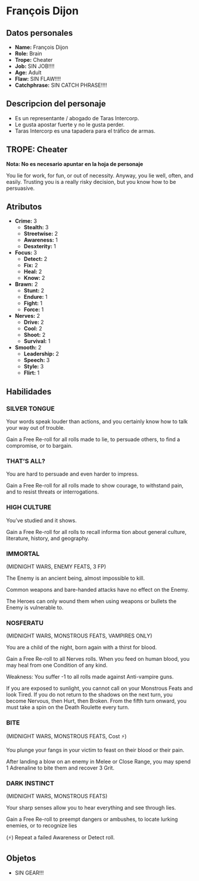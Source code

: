 
# François Dijon

## Datos personales

* **Name:** François Dijon
* **Role:** Brain
* **Trope:** Cheater
* **Job:** SIN JOB!!!!
* **Age:** Adult
* **Flaw:** SIN FLAW!!!!
* **Catchphrase:** SIN CATCH PHRASE!!!!

## Descripcion del personaje

- Es un representante / abogado de Taras Intercorp.  
- Le gusta apostar fuerte y no le gusta perder.  
- Taras Intercorp es una tapadera para el tráfico de armas.  


## TROPE: Cheater

**Nota: No es necesario apuntar en la hoja de personaje**

You lie for work, for fun, or out of necessity. Anyway, you lie well, often, and easily. Trusting you is a really risky decision, but you know how to be persuasive.

## Atributos

* **Crime:** 3
    * **Stealth:** 3
    * **Streetwise:** 2
    * **Awareness:** 1
    * **Desxterity:** 1
* **Focus:** 3
    * **Detect:** 2
    * **Fix:** 2
    * **Heal:** 2
    * **Know:** 2
* **Brawn:** 2
    * **Stunt:** 2
    * **Endure:** 1
    * **Fight:** 1
    * **Force:** 1
* **Nerves:** 2
    * **Drive:** 2
    * **Cool:** 2
    * **Shoot:** 2
    * **Survival:** 1
* **Smooth:** 2
    * **Leadership:** 2
    * **Speech:** 3
    * **Style:** 3
    * **Flirt:** 1


## Habilidades

### SILVER TONGUE

Your words speak louder than actions, and you certainly know how to talk your way out of trouble.

Gain a Free Re-roll for all rolls made to lie, to persuade others, to find a compromise, or to bargain.


### THAT’S ALL?

You are hard to persuade and even harder to impress.

Gain a Free Re-roll for all rolls made to show courage, to withstand pain, and to resist threats or interrogations.


### HIGH CULTURE

You’ve studied and it shows.

Gain a Free Re-roll for all rolls to recall informa tion about general culture, literature, history, and geography.


### IMMORTAL

(MIDNIGHT WARS, ENEMY FEATS, 3 FP)

The Enemy is an ancient being, almost impossible to kill.

Common weapons and bare-handed attacks have no effect on the Enemy.

The Heroes can only wound them when using weapons or bullets the Enemy is vulnerable to.


### NOSFERATU

(MIDNIGHT WARS, MONSTROUS FEATS, VAMPIRES ONLY)

You are a child of the night, born again with a thirst for blood.

Gain a Free Re-roll to all Nerves rolls. When you feed on human blood, you may heal from one Condition of any kind.

Weakness: You suffer -1 to all rolls made against Anti-vampire guns.

If you are exposed to sunlight, you cannot call on your Monstrous Feats and look Tired. If you do not return to the shadows on the next turn, you become Nervous, then Hurt, then Broken. From the fifth turn onward, you must take a spin on the Death Roulette every turn.


### BITE

(MIDNIGHT WARS, MONSTROUS FEATS, Cost ⚡)

You plunge your fangs in your victim to feast on their blood or their pain.

After landing a blow on an enemy in Melee or Close Range, you may spend 1 Adrenaline to bite them and recover 3 Grit.


### DARK INSTINCT

(MIDNIGHT WARS, MONSTROUS FEATS)

Your sharp senses allow you to hear everything and see through lies.

Gain a Free Re-roll to preempt dangers or ambushes, to locate lurking enemies, or to recognize lies

(⚡) Repeat a failed Awareness or Detect roll.




## Objetos

* SIN GEAR!!!

